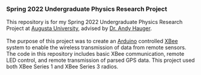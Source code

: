 ### Spring 2022 Undergraduate Physics Research Project </br>
This repository is for my Spring 2022 Undergraduate Physics Research Project at [Augusta University](https://www.augusta.edu/scimath/chemistryandphysics/index.php), advised by [Dr. Andy Hauger](https://www.augusta.edu/scimath/chemistryandphysics/andyhauger.php). </br></br>
The purpose of this project was to create an [Arduino](https://www.arduino.cc) controlled [XBee](https://www.digi.com/xbee) system to enable the wireless transmission of data from remote sensors. The code in this repository includes basic XBee communication, remote LED control, and remote transmission of parsed GPS data. This project used both XBee Series 1 and XBee Series 3 radios.
